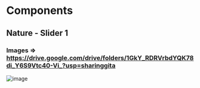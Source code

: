﻿# Components
## Nature - Slider 1
### Images => https://drive.google.com/drive/folders/1GkY_RDRVrbdYQK78di_Y6S9Vtc40-Vi_?usp=sharinggita
![image](https://github.com/Janith-Sandamal/musical-umbrella/assets/78975250/492f9b13-8d7a-41a1-b026-7e5d7d26476f)
